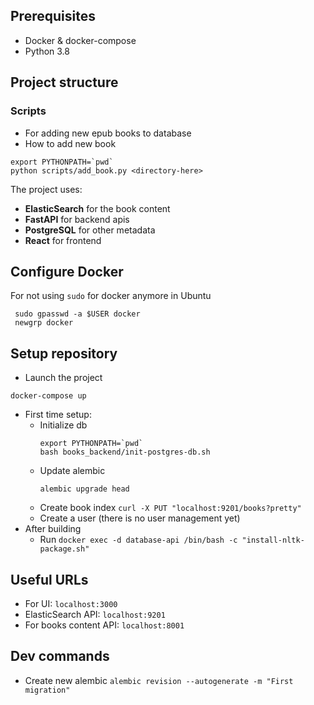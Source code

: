 ## Prerequisites
- Docker & docker-compose
- Python 3.8

## Project structure
### Scripts
- For adding new epub books to database
- How to add new book 
```
export PYTHONPATH=`pwd`
python scripts/add_book.py <directory-here>
```
The project uses:
- **ElasticSearch** for the book content 
- **FastAPI** for backend apis
- **PostgreSQL** for other metadata
- **React** for frontend

## Configure Docker
For not using `sudo` for docker anymore in Ubuntu
```
 sudo gpasswd -a $USER docker
 newgrp docker
```

## Setup repository
- Launch the project
```
docker-compose up
```

- First time setup: 
  - Initialize db
    ```
    export PYTHONPATH=`pwd`
    bash books_backend/init-postgres-db.sh
    ```
  - Update alembic
    ```
    alembic upgrade head
    ```
  - Create book index `curl -X PUT "localhost:9201/books?pretty"`
  - Create a user (there is no user management yet) 
- After building
  - Run `docker exec -d database-api /bin/bash -c "install-nltk-package.sh"`

## Useful URLs
- For UI: `localhost:3000`
- ElasticSearch API: `localhost:9201`
- For books content API: `localhost:8001`

## Dev commands

- Create new alembic `alembic revision --autogenerate -m "First migration"`